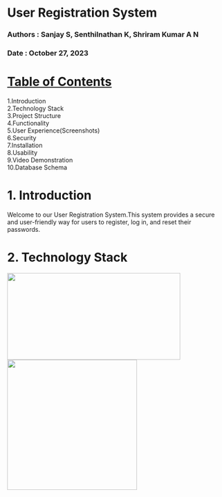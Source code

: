 # User Registration System
<h3>Authors : Sanjay S, Senthilnathan K, Shriram Kumar A N</h3>
<h3>Date : October 27, 2023 </h3>

# <u>Table of Contents</u>
1.Introduction<br>
2.Technology Stack<br>
3.Project Structure<br>
4.Functionality<br>
5.User Experience(Screenshots)<br>
6.Security<br>
7.Installation<br>
8.Usability<br>
9.Video Demonstration<br>
10.Database Schema<br>


# 1. Introduction
Welcome to our User Registration System.This system provides a secure and user-friendly way for users to register, log in, and reset their passwords.

# 2. Technology Stack
<img src="https://miro.medium.com/v2/resize:fit:5120/1*l4xICbIIYlz1OTymWCoUTw.jpeg" height="200px" width="400px">
<img src="https://upload.wikimedia.org/wikipedia/commons/thumb/2/27/PHP-logo.svg/1200px-PHP-logo.svg.png" heigth="200px" width="300px">




